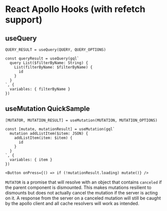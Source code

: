 # React Apollo Hooks (with refetch support)

## useQuery
`QUERY_RESULT = useQuery(QUERY, QUERY_OPTIONS)`

```
const queryResult = useQuery(gql`
  query List($filterByName: String) {
    List(filterByName: $filterByName) {
      id
    }
  }
`, {
  variables: { filterByName }
})
```


## useMutation QuickSample
`[MUTATOR, MUTATION_RESULT] = useMutation(MUTATION, MUTATION_OPTIONS)`

```
const [mutate, mutationResult] = useMutation(gql`
  mutation addListItem($item: JSON) {
    addListItem(item: $item) {
      id
    }
  }
`, {
  variables: { item }
})

<Button onPress={() => if (!mutationResult.loading) mutate()} />
```

`MUTATOR` is a promise that will resolve with an object that contains `canceled` if the parent component is dismounted. This makes mutations resilient to dismounts but does not actually cancel the mutation if the server is acting on it. A response from the server on a canceled mutation will still be caught by the apollo client and all cache resolvers will work as intended.
